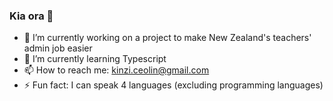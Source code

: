 ### Kia ora 👋

- 🔭 I’m currently working on a project to make New Zealand's teachers' admin job easier
- 🌱 I’m currently learning Typescript
- 📫 How to reach me: kinzi.ceolin@gmail.com
- ⚡ Fun fact: I can speak 4 languages (excluding programming languages)
